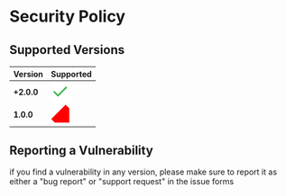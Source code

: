 # Security Policy

## Supported Versions

| Version | Supported          |
| ------- | ------------------ |
| **+2.0.0**   | <img src="https://github.com/LifelagCheats/202Lol/blob/main/assets/icons/check.svg" alt="check"> |
| **1.0.0**   | <img src="https://github.com/LifelagCheats/202Lol/blob/main/assets/icons/red_x.svg" alt="red x"> |

## Reporting a Vulnerability

if you find a vulnerability in any version, please make sure to report it as either a "bug report" or "support request" in the issue forms


